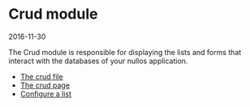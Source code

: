 Crud module
===================
2016-11-30

The Crud module is responsible for displaying the lists and forms that interact with the databases 
of your nullos application.



- [The crud file](https://github.com/lingtalfi/nullos-admin/tree/master/doc/official/modules/crud-module/crud-file.md)
- [The crud page](https://github.com/lingtalfi/nullos-admin/tree/master/doc/official/modules/crud-module/crud-page.md)
- [Configure a list](https://github.com/lingtalfi/nullos-admin/tree/master/doc/official/modules/crud-module/configure-a-list.md)